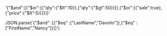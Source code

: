 
'{"$and":[{"$or":[{"qty":{"$lt":10}},{"qty":{"$gt":50}}]},{"$or":[{"sale":true},{"price":{"$lt":5}}]}]}'

JSON.parse('{"$and" :[{"$eq" :["LastName","Davolio"]},{"$eq" :["FirstName","Nancy"]}]}')
